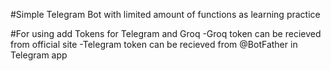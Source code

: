 #Simple Telegram Bot with limited amount of functions as learning practice

#For using add Tokens for Telegram and Groq
-Groq token can be recieved from official site
-Telegram token can be recieved from @BotFather in Telegram app
